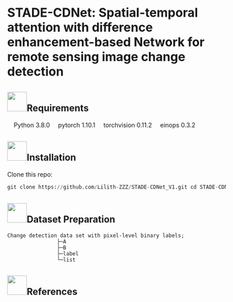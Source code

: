 # STADE-CDNet: Spatial-temporal attention with difference enhancement-based Network for remote sensing image change detection
## <img src="https://github.com/Lilith-ZZZ/STADE-CDNet_V1/blob/main/image/1%20(2).png" width="45" height="45">Requirements


<img src="https://github.com/Lilith-ZZZ/STADE-CDNet_V1/blob/main/image/33.png" width="15" height="15">Python 3.8.0
                <img src="https://github.com/Lilith-ZZZ/STADE-CDNet_V1/blob/main/image/33.png" width="15" height="15">pytorch 1.10.1
                <img src="https://github.com/Lilith-ZZZ/STADE-CDNet_V1/blob/main/image/33.png" width="15" height="15">torchvision 0.11.2
                <img src="https://github.com/Lilith-ZZZ/STADE-CDNet_V1/blob/main/image/33.png" width="15" height="15">einops  0.3.2
## <img src="https://github.com/Lilith-ZZZ/STADE-CDNet_V1/blob/main/image/5.png" width="45" height="45">Installation
Clone this repo:
```python
git clone https://github.com/Lilith-ZZZ/STADE-CDNet_V1.git cd STADE-CDNet
 ```
                
## <img src="https://github.com/Lilith-ZZZ/STADE-CDNet_V1/blob/main/image/7.png" width="45" height="45">Dataset Preparation
```
Change detection data set with pixel-level binary labels;
                ├─A
                ├─B
                ├─label
                └─list
```
## <img src="https://github.com/Lilith-ZZZ/STADE-CDNet_V1/blob/main/image/6.png" width="45" height="45">References

